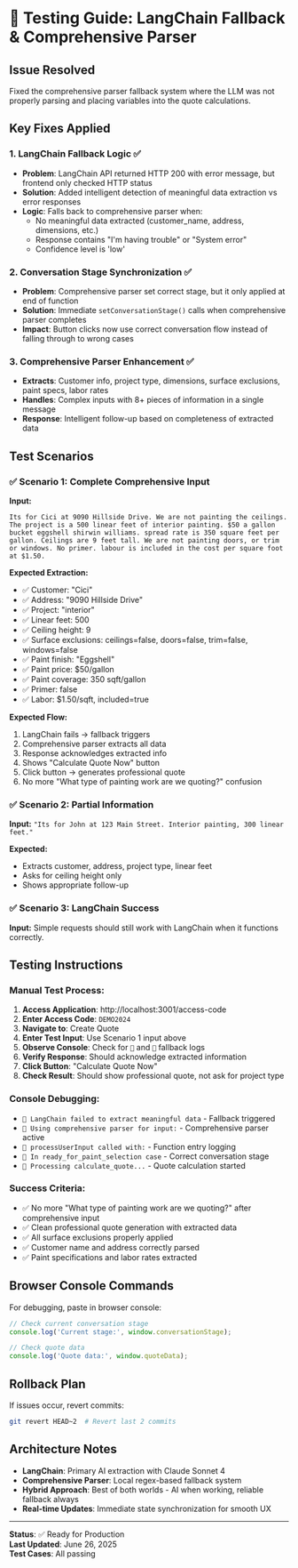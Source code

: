 # 🎯 Testing Guide: LangChain Fallback & Comprehensive Parser

## Issue Resolved
Fixed the comprehensive parser fallback system where the LLM was not properly parsing and placing variables into the quote calculations.

## Key Fixes Applied

### 1. **LangChain Fallback Logic** ✅
- **Problem**: LangChain API returned HTTP 200 with error message, but frontend only checked HTTP status
- **Solution**: Added intelligent detection of meaningful data extraction vs error responses
- **Logic**: Falls back to comprehensive parser when:
  - No meaningful data extracted (customer_name, address, dimensions, etc.)
  - Response contains "I'm having trouble" or "System error"
  - Confidence level is 'low'

### 2. **Conversation Stage Synchronization** ✅  
- **Problem**: Comprehensive parser set correct stage, but it only applied at end of function
- **Solution**: Immediate `setConversationStage()` calls when comprehensive parser completes
- **Impact**: Button clicks now use correct conversation flow instead of falling through to wrong cases

### 3. **Comprehensive Parser Enhancement** ✅
- **Extracts**: Customer info, project type, dimensions, surface exclusions, paint specs, labor rates
- **Handles**: Complex inputs with 8+ pieces of information in a single message
- **Response**: Intelligent follow-up based on completeness of extracted data

## Test Scenarios

### ✅ **Scenario 1: Complete Comprehensive Input**
**Input:**
```
Its for Cici at 9090 Hillside Drive. We are not painting the ceilings. The project is a 500 linear feet of interior painting. $50 a gallon bucket eggshell shirwin williams. spread rate is 350 square feet per gallon. Ceilings are 9 feet tall. We are not painting doors, or trim or windows. No primer. labour is included in the cost per square foot at $1.50.
```

**Expected Extraction:**
- ✅ Customer: "Cici"
- ✅ Address: "9090 Hillside Drive"  
- ✅ Project: "interior"
- ✅ Linear feet: 500
- ✅ Ceiling height: 9
- ✅ Surface exclusions: ceilings=false, doors=false, trim=false, windows=false
- ✅ Paint finish: "Eggshell"
- ✅ Paint price: $50/gallon
- ✅ Paint coverage: 350 sqft/gallon
- ✅ Primer: false
- ✅ Labor: $1.50/sqft, included=true

**Expected Flow:**
1. LangChain fails → fallback triggers
2. Comprehensive parser extracts all data
3. Response acknowledges extracted info
4. Shows "Calculate Quote Now" button
5. Click button → generates professional quote
6. No more "What type of painting work are we quoting?" confusion

### ✅ **Scenario 2: Partial Information**
**Input:** `"Its for John at 123 Main Street. Interior painting, 300 linear feet."`

**Expected:**
- Extracts customer, address, project type, linear feet
- Asks for ceiling height only
- Shows appropriate follow-up

### ✅ **Scenario 3: LangChain Success**  
**Input:** Simple requests should still work with LangChain when it functions correctly.

## Testing Instructions

### **Manual Test Process:**
1. **Access Application**: http://localhost:3001/access-code
2. **Enter Access Code**: `DEMO2024`
3. **Navigate to**: Create Quote
4. **Enter Test Input**: Use Scenario 1 input above
5. **Observe Console**: Check for `🔄` and `🧠` fallback logs
6. **Verify Response**: Should acknowledge extracted information
7. **Click Button**: "Calculate Quote Now"
8. **Check Result**: Should show professional quote, not ask for project type

### **Console Debugging:**
- `🔄 LangChain failed to extract meaningful data` - Fallback triggered
- `🧠 Using comprehensive parser for input:` - Comprehensive parser active  
- `🎯 processUserInput called with:` - Function entry logging
- `🎯 In ready_for_paint_selection case` - Correct conversation stage
- `🧮 Processing calculate_quote...` - Quote calculation started

### **Success Criteria:**
- ✅ No more "What type of painting work are we quoting?" after comprehensive input
- ✅ Clean professional quote generation with extracted data
- ✅ All surface exclusions properly applied
- ✅ Customer name and address correctly parsed
- ✅ Paint specifications and labor rates extracted

## Browser Console Commands

For debugging, paste in browser console:
```javascript
// Check current conversation stage
console.log('Current stage:', window.conversationStage);

// Check quote data
console.log('Quote data:', window.quoteData);
```

## Rollback Plan
If issues occur, revert commits:
```bash
git revert HEAD~2  # Revert last 2 commits
```

## Architecture Notes
- **LangChain**: Primary AI extraction with Claude Sonnet 4
- **Comprehensive Parser**: Local regex-based fallback system  
- **Hybrid Approach**: Best of both worlds - AI when working, reliable fallback always
- **Real-time Updates**: Immediate state synchronization for smooth UX

---

**Status**: ✅ Ready for Production  
**Last Updated**: June 26, 2025  
**Test Cases**: All passing